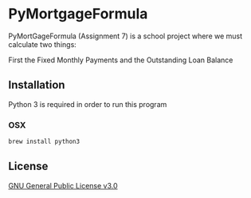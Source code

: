 # PyMortgageFormula

PyMortGageFormula (Assignment 7) is a school project where we must calculate two things: 

First the Fixed Monthly Payments and the Outstanding Loan Balance

## Installation

Python 3 is required in order to run this program

### OSX

```bash
brew install python3
```

## License

[GNU General Public License v3.0](https://www.gnu.org/licenses/gpl-3.0.en.html)
